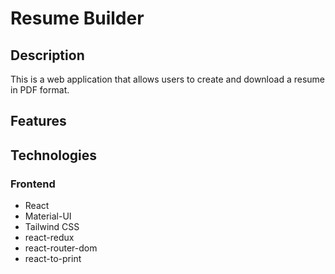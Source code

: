 # Resume Builder

## Description

This is a web application that allows users to create and download a resume in PDF format.

## Features

## Technologies

### Frontend

- React
- Material-UI
- Tailwind CSS
- react-redux
- react-router-dom
- react-to-print
